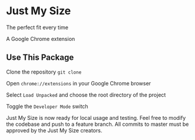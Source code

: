# Just My Size
The perfect fit every time

A Google Chrome extension

## Use This Package
Clone the repository
`git clone`

Open `chrome://extensions` in your Google Chrome browser

Select `Load Unpacked` and choose the root directory of the project

Toggle the `Developer Mode` switch

Just My Size is now ready for local usage and testing. Feel free to modify the codebase and push to a feature branch. All commits to master must be approved by the Just My Size creators.